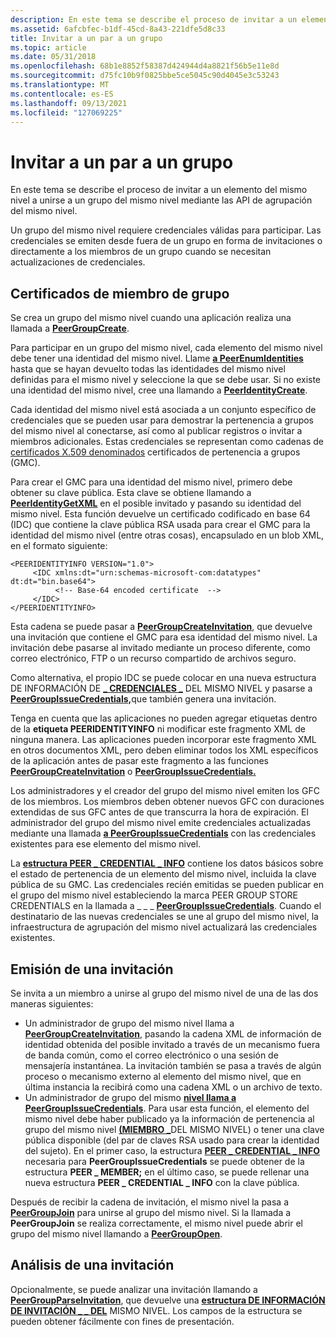 ```yaml
---
description: En este tema se describe el proceso de invitar a un elemento del mismo nivel a unirse a un grupo del mismo nivel mediante las API de agrupación del mismo nivel.
ms.assetid: 6afcbfec-b1df-45cd-8a43-221dfe5d8c33
title: Invitar a un par a un grupo
ms.topic: article
ms.date: 05/31/2018
ms.openlocfilehash: 68b1e8852f58387d424944d4a8821f56b5e11e8d
ms.sourcegitcommit: d75fc10b9f0825bbe5ce5045c90d4045e3c53243
ms.translationtype: MT
ms.contentlocale: es-ES
ms.lasthandoff: 09/13/2021
ms.locfileid: "127069225"
---
```

# <a name="inviting-a-peer-to-a-group"></a>Invitar a un par a un grupo

En este tema se describe el proceso de invitar a un elemento del mismo nivel a unirse a un grupo del mismo nivel mediante las API de agrupación del mismo nivel.

Un grupo del mismo nivel requiere credenciales válidas para participar. Las credenciales se emiten desde fuera de un grupo en forma de invitaciones o directamente a los miembros de un grupo cuando se necesitan actualizaciones de credenciales.

## <a name="group-member-certificates"></a>Certificados de miembro de grupo

Se crea un grupo del mismo nivel cuando una aplicación realiza una llamada a [**PeerGroupCreate**](/windows/desktop/api/P2P/nf-p2p-peergroupcreate).

Para participar en un grupo del mismo nivel, cada elemento del mismo nivel debe tener una identidad del mismo nivel. Llame [**a PeerEnumIdentities**](/windows/desktop/api/P2P/nf-p2p-peerenumidentities) hasta que se hayan devuelto todas las identidades del mismo nivel definidas para el mismo nivel y seleccione la que se debe usar. Si no existe una identidad del mismo nivel, cree una llamando a [**PeerIdentityCreate**](/windows/desktop/api/P2P/nf-p2p-peeridentitycreate).

Cada identidad del mismo nivel está asociada a un conjunto específico de credenciales que se pueden usar para demostrar la pertenencia a grupos del mismo nivel al conectarse, así como al publicar registros o invitar a miembros adicionales. Estas credenciales se representan como cadenas de [certificados X.509 denominados](https://www.ietf.org/rfc/rfc2511.txt) certificados de pertenencia a grupos (GMC).

Para crear el GMC para una identidad del mismo nivel, primero debe obtener su clave pública. Esta clave se obtiene llamando a [**PeerIdentityGetXML**](/windows/desktop/api/P2P/nf-p2p-peeridentitygetxml) en el posible invitado y pasando su identidad del mismo nivel. Esta función devuelve un certificado codificado en base 64 (IDC) que contiene la clave pública RSA usada para crear el GMC para la identidad del mismo nivel (entre otras cosas), encapsulado en un blob XML, en el formato siguiente:

``` syntax
<PEERIDENTITYINFO VERSION="1.0">
     <IDC xmlns:dt="urn:schemas-microsoft-com:datatypes" dt:dt="bin.base64">
          <!-- Base-64 encoded certificate  -->
     </IDC>
</PEERIDENTITYINFO>
```

Esta cadena se puede pasar a [**PeerGroupCreateInvitation**](/windows/desktop/api/P2P/nf-p2p-peergroupcreateinvitation), que devuelve una invitación que contiene el GMC para esa identidad del mismo nivel. La invitación debe pasarse al invitado mediante un proceso diferente, como correo electrónico, FTP o un recurso compartido de archivos seguro.

Como alternativa, el propio IDC se puede colocar en una nueva estructura DE INFORMACIÓN DE [**\_ CREDENCIALES \_**](/windows/desktop/api/P2P/ns-p2p-peer_credential_info) DEL MISMO NIVEL y pasarse a [**PeerGroupIssueCredentials,**](/windows/desktop/api/P2P/nf-p2p-peergroupissuecredentials)que también genera una invitación.

Tenga en cuenta que las aplicaciones no pueden agregar etiquetas dentro de la **etiqueta PEERIDENTITYINFO** ni modificar este fragmento XML de ninguna manera. Las aplicaciones pueden incorporar este fragmento XML en otros documentos XML, pero deben eliminar todos los XML específicos de la aplicación antes de pasar este fragmento a las funciones [**PeerGroupCreateInvitation**](/windows/desktop/api/P2P/nf-p2p-peergroupcreateinvitation) o [**PeerGroupIssueCredentials.**](/windows/desktop/api/P2P/nf-p2p-peergroupissuecredentials)

Los administradores y el creador del grupo del mismo nivel emiten los GFC de los miembros. Los miembros deben obtener nuevos GFC con duraciones extendidas de sus GFC antes de que transcurra la hora de expiración. El administrador del grupo del mismo nivel emite credenciales actualizadas mediante una llamada [**a PeerGroupIssueCredentials**](/windows/desktop/api/P2P/nf-p2p-peergroupissuecredentials) con las credenciales existentes para ese elemento del mismo nivel.

La [**estructura PEER \_ CREDENTIAL \_ INFO**](/windows/desktop/api/P2P/ns-p2p-peer_credential_info) contiene los datos básicos sobre el estado de pertenencia de un elemento del mismo nivel, incluida la clave pública de su GMC. Las credenciales recién emitidas se pueden publicar en el grupo del mismo nivel estableciendo la marca PEER GROUP STORE CREDENTIALS en la llamada a \_ \_ \_ [**PeerGroupIssueCredentials**](/windows/desktop/api/P2P/nf-p2p-peergroupissuecredentials). Cuando el destinatario de las nuevas credenciales se une al grupo del mismo nivel, la infraestructura de agrupación del mismo nivel actualizará las credenciales existentes.

## <a name="issuing-an-invitation"></a>Emisión de una invitación

Se invita a un miembro a unirse al grupo del mismo nivel de una de las dos maneras siguientes:

-   Un administrador de grupo del mismo nivel llama a [**PeerGroupCreateInvitation**](/windows/desktop/api/P2P/nf-p2p-peergroupcreateinvitation), pasando la cadena XML de información de identidad obtenida del posible invitado a través de un mecanismo fuera de banda común, como el correo electrónico o una sesión de mensajería instantánea. La invitación también se pasa a través de algún proceso o mecanismo externo al elemento del mismo nivel, que en última instancia la recibirá como una cadena XML o un archivo de texto.
-   Un administrador de grupo del mismo [**nivel llama a PeerGroupIssueCredentials**](/windows/desktop/api/P2P/nf-p2p-peergroupissuecredentials). Para usar esta función, el elemento del mismo nivel debe haber publicado ya la información de pertenencia al grupo del mismo nivel [**(MIEMBRO \_**](/windows/desktop/api/P2P/ns-p2p-peer_member)DEL MISMO NIVEL) o tener una clave pública disponible (del par de claves RSA usado para crear la identidad del sujeto). En el primer caso, la estructura [**PEER \_ CREDENTIAL \_ INFO**](/windows/desktop/api/P2P/ns-p2p-peer_credential_info) necesaria para **PeerGroupIssueCredentials** se puede obtener de la estructura **PEER \_ MEMBER;** en el último caso, se puede rellenar una nueva estructura **PEER \_ CREDENTIAL \_ INFO** con la clave pública.

Después de recibir la cadena de invitación, el mismo nivel la pasa a [**PeerGroupJoin**](/windows/desktop/api/P2P/nf-p2p-peergroupjoin) para unirse al grupo del mismo nivel. Si la llamada a **PeerGroupJoin** se realiza correctamente, el mismo nivel puede abrir el grupo del mismo nivel llamando a [**PeerGroupOpen**](/windows/desktop/api/P2P/nf-p2p-peergroupopen).

## <a name="parsing-an-invitation"></a>Análisis de una invitación

Opcionalmente, se puede analizar una invitación llamando a [**PeerGroupParseInvitation**](/windows/desktop/api/P2P/nf-p2p-peergroupparseinvitation), que devuelve una [**estructura DE INFORMACIÓN DE INVITACIÓN \_ \_ DEL**](/windows/desktop/api/P2P/ns-p2p-peer_invitation_info) MISMO NIVEL. Los campos de la estructura se pueden obtener fácilmente con fines de presentación.

 

 




